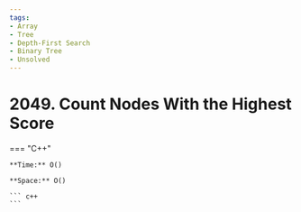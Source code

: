 ```yaml
---
tags:
- Array
- Tree
- Depth-First Search
- Binary Tree
- Unsolved
---
```



# 2049. Count Nodes With the Highest Score

=== "C++"

    **Time:** O()

    **Space:** O()

    ``` c++
    ```